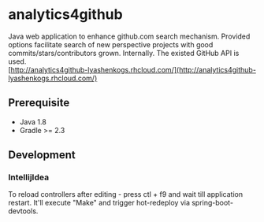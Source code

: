 # analytics4github
Java web application to enhance github.com search mechanism.
Provided options facilitate search of new perspective projects with good commits/stars/contributors grown.
Internally. The existed GitHub API is used.  
[http://analytics4github-lyashenkogs.rhcloud.com/](http://analytics4github-lyashenkogs.rhcloud.com/)
## Prerequisite

* Java 1.8
* Gradle >= 2.3 

## Development
### IntellijIdea
To reload controllers after editing - press ctl + f9 and wait till application restart.
It'll execute "Make" and trigger hot-redeploy via spring-boot-devtools.
